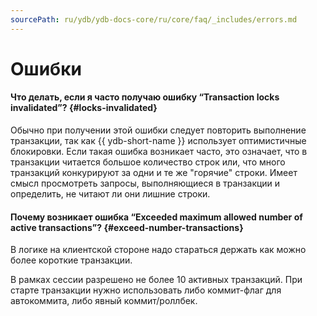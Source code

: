 ```yaml
---
sourcePath: ru/ydb/ydb-docs-core/ru/core/faq/_includes/errors.md
---
```

# Ошибки

#### Что делать, если я часто получаю ошибку <q>Transaction locks invalidated</q>? {#locks-invalidated}

Обычно при получении этой ошибки следует повторить выполнение транзакции, так как {{ ydb-short-name }} использует оптимистичные блокировки. Если такая ошибка возникает часто, это означает, что в транзакции читается большое количество строк или, что много транзакций конкурируют за одни и те же "горячие" строки. Имеет смысл просмотреть запросы, выполняющиеся в транзакции и определить, не читают ли они лишние строки.

#### Почему возникает ошибка <q>Exceeded maximum allowed number of active transactions</q>? {#exceed-number-transactions}

В логике на клиентской стороне надо стараться держать как можно более короткие транзакции.

В рамках сессии разрешено не более 10 активных транзакций. При старте транзакции нужно использовать либо коммит-флаг для автокоммита, либо явный коммит/роллбек.
